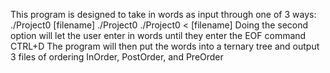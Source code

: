 This program is designed to take in words as input through one of 3 ways:
./Project0 [filename]
./Project0
./Project0 < [filename]
Doing the second option will let the user enter in words until they enter the EOF command CTRL+D
The program will then put the words into a ternary tree and output 3 files of ordering
InOrder, PostOrder, and PreOrder
